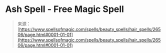 <!--yml
category: 未分类
date: 2024-06-12 19:14:32
-->

# Ash Spell - Free Magic Spell

> 来源：[https://www.spellsofmagic.com/spells/beauty_spells/hair_spells/26506/page.html#0001-01-01](https://www.spellsofmagic.com/spells/beauty_spells/hair_spells/26506/page.html#0001-01-01)